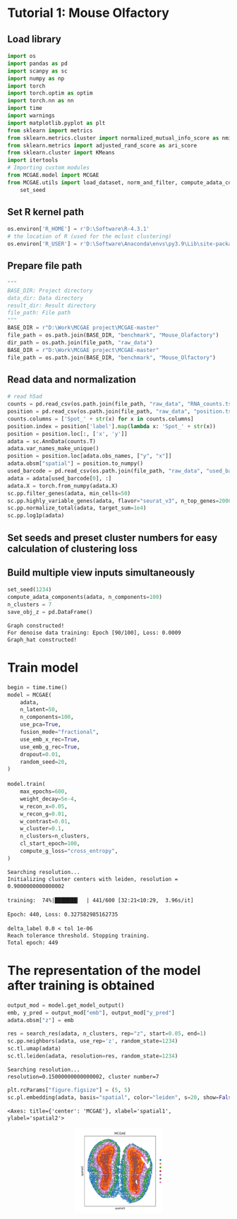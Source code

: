 # Tutorial 1: Mouse Olfactory


## Load library
```python
import os
import pandas as pd
import scanpy as sc
import numpy as np
import torch
import torch.optim as optim
import torch.nn as nn
import time
import warnings
import matplotlib.pyplot as plt
from sklearn import metrics
from sklearn.metrics.cluster import normalized_mutual_info_score as nmi_score
from sklearn.metrics import adjusted_rand_score as ari_score
from sklearn.cluster import KMeans
import itertools
# Importing custom modules
from MCGAE.model import MCGAE
from MCGAE.utils import load_dataset, norm_and_filter, compute_adata_components, mclust_R, search_res, refine_label, \
    set_seed
```
   

## Set R kernel path


```python
os.environ['R_HOME'] = r'D:\Software\R-4.3.1'
# the location of R (used for the mclust clustering)
os.environ['R_USER'] = r'D:\Software\Anaconda\envs\py3.9\Lib\site-packages\rpy2'
```

## Prepare file path
```python
"""
BASE_DIR: Project directory
data_dir: Data directory
result_dir: Result directory
file_path: File path
"""
BASE_DIR = r"D:\Work\MCGAE project\MCGAE-master"
file_path = os.path.join(BASE_DIR, "benchmark", "Mouse_Olafactory")
dir_path = os.path.join(file_path, "raw_data")
BASE_DIR = r"D:\Work\MCGAE project\MCGAE-master"
file_path = os.path.join(BASE_DIR, "benchmark", "Mouse_Olfactory")
```

## Read data and normalization

```python
# read h5ad
counts = pd.read_csv(os.path.join(file_path, "raw_data", "RNA_counts.tsv"), sep="\t", index_col=0)
position = pd.read_csv(os.path.join(file_path, "raw_data", "position.tsv"), sep="\t")
counts.columns = ['Spot_' + str(x) for x in counts.columns]
position.index = position['label'].map(lambda x: 'Spot_' + str(x))
position = position.loc[:, ['x', 'y']]
adata = sc.AnnData(counts.T)
adata.var_names_make_unique()
position = position.loc[adata.obs_names, ["y", "x"]]
adata.obsm["spatial"] = position.to_numpy()
used_barcode = pd.read_csv(os.path.join(file_path, "raw_data", "used_barcodes.txt"), sep="\t", header=None)
adata = adata[used_barcode[0], :]
adata.X = torch.from_numpy(adata.X)
sc.pp.filter_genes(adata, min_cells=50)
sc.pp.highly_variable_genes(adata, flavor="seurat_v3", n_top_genes=2000)
sc.pp.normalize_total(adata, target_sum=1e4)
sc.pp.log1p(adata)
```

  

## Set seeds and preset cluster numbers for easy calculation of clustering loss
## Build multiple view inputs simultaneously


```python
set_seed(1234)
compute_adata_components(adata, n_components=100)
n_clusters = 7
save_obj_z = pd.DataFrame()
```

    Graph constructed!
    For denoise data training: Epoch [90/100], Loss: 0.0009
    Graph_hat constructed!
    

# Train model


```python
begin = time.time()
model = MCGAE(
    adata,
    n_latent=50,
    n_components=100,
    use_pca=True,
    fusion_mode="fractional",
    use_emb_x_rec=True,
    use_emb_g_rec=True,
    dropout=0.01,
    random_seed=20,
)

model.train(
    max_epochs=600, 
    weight_decay=5e-4,
    w_recon_x=0.05,
    w_recon_g=0.01,
    w_contrast=0.01,
    w_cluster=0.1,
    n_clusters=n_clusters,
    cl_start_epoch=100,
    compute_g_loss="cross_entropy",
)
```

    Searching resolution...
    Initializing cluster centers with leiden, resolution =  0.9000000000000002

    training:  74%|███████▎  | 441/600 [32:21<10:29,  3.96s/it]

    Epoch: 440, Loss: 0.327582985162735

    delta_label 0.0 < tol 1e-06
    Reach tolerance threshold. Stopping training.
    Total epoch: 449
    

    
    

# The representation of the model after training is obtained


```python
output_mod = model.get_model_output()
emb, y_pred = output_mod["emb"], output_mod["y_pred"]
adata.obsm["z"] = emb
```


```python
res = search_res(adata, n_clusters, rep="z", start=0.05, end=1)
sc.pp.neighbors(adata, use_rep='z', random_state=1234)
sc.tl.umap(adata)
sc.tl.leiden(adata, resolution=res, random_state=1234)
```

    Searching resolution...
    resolution=0.15000000000000002, cluster number=7
    


```python
plt.rcParams["figure.figsize"] = (5, 5)
sc.pl.embedding(adata, basis="spatial", color="leiden", s=20, show=False, title='MCGAE')
```
    <Axes: title={'center': 'MCGAE'}, xlabel='spatial1', ylabel='spatial2'>




    
<div style="text-align: center;">
  <img src="pic2/mouse_olfactory.jpg" alt="Mouse Olfactory" style="width: 200px; height: auto;"/>
</div>

